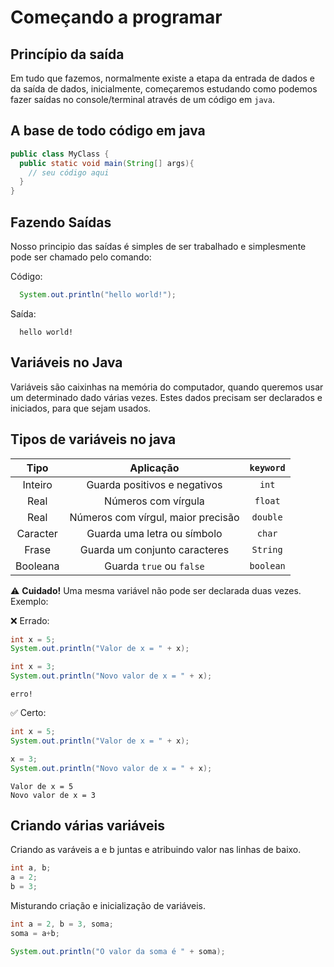 # Começando a programar

## Princípio da saída

Em tudo que fazemos, normalmente existe a etapa da entrada de dados e da saída de dados, inicialmente, começaremos estudando como podemos fazer saídas no console/terminal através de um código em `java`.

## A base de todo código em java

```java
public class MyClass {
  public static void main(String[] args){
    // seu código aqui
  }
}
```

## Fazendo Saídas

Nosso principio das saídas é simples de ser trabalhado e simplesmente pode ser chamado pelo comando:

Código:
```java
  System.out.println("hello world!");
```

Saída:
```
  hello world!
```


## Variáveis no Java

Variáveis são caixinhas na memória do computador, quando queremos usar um determinado dado várias vezes. Estes dados precisam ser declarados e iniciados, para que sejam usados.


## Tipos de variáveis no java

|Tipo|Aplicação|`keyword`|
|:-:|:-:|:-:|
|Inteiro|Guarda positivos e negativos|`int`|
|Real|Números com vírgula|`float`|
|Real|Números com vírgul, maior precisão|`double`|
|Caracter|Guarda uma letra ou símbolo|`char`|
|Frase|Guarda um conjunto caracteres|`String`|
|Booleana|Guarda `true` ou `false`|`boolean`|

⚠️ **Cuidado!** Uma mesma variável não pode ser declarada duas vezes. Exemplo:

❌ Errado:
```java
int x = 5;
System.out.println("Valor de x = " + x);

int x = 3;
System.out.println("Novo valor de x = " + x);
```

```
erro!
```

✅ Certo:
```java
int x = 5;
System.out.println("Valor de x = " + x);

x = 3;
System.out.println("Novo valor de x = " + x);
```

```
Valor de x = 5
Novo valor de x = 3
```

## Criando várias variáveis

Criando as varáveis a e b juntas e atribuindo valor nas linhas de baixo.

```java
int a, b;
a = 2;
b = 3;
```

Misturando criação e inicialização de variáveis.

```java
int a = 2, b = 3, soma;
soma = a+b;

System.out.println("O valor da soma é " + soma);
```

